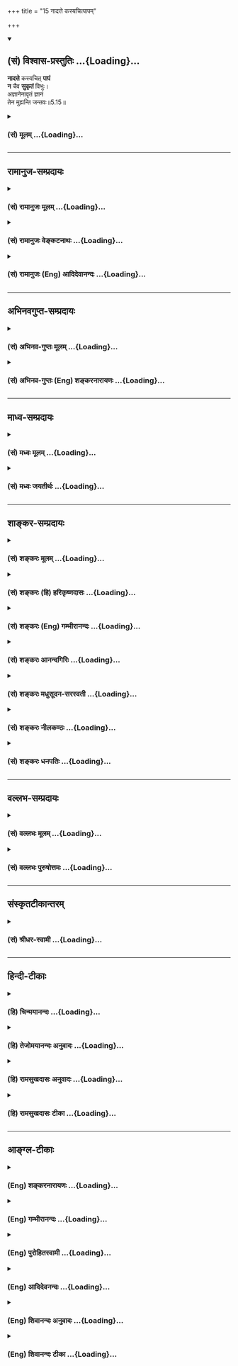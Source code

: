 +++
title = "15 नादत्ते कस्यचित्पापम्"

+++
<div class="js_include" newlevelforh1="2" title="(सं) विश्वास-प्रस्तुतिः" unfilled url="/mahAbhAratam/shlokashaH/06-bhIShma-parva/03-bhagavad-gItA-parva/saMskRtam/vishvAsa-prastutiH/05_karma-saMnyAsa-yogaH/15_nAdatte_kasyachit.md">
<details open><summary><h2>(सं) विश्वास-प्रस्तुतिः ...{Loading}...</h2></summary>

**नादत्ते** कस्यचित् **पापं**  
**न** चैव **सुकृतं** विभुः।  
अज्ञानेनावृतं ज्ञानं  
तेन मुह्यन्ति जन्तवः॥5.15॥
</details>
</div>
<div class="js_include collapsed" newlevelforh1="3" title="(सं) मूलम्" unfilled url="/mahAbhAratam/shlokashaH/06-bhIShma-parva/03-bhagavad-gItA-parva/saMskRtam/mUlam/05_karma-saMnyAsa-yogaH/15_nAdatte_kasyachit.md">
<details><summary><h3>(सं) मूलम् ...{Loading}...</h3></summary>

नादत्ते कस्यचित्पापं न चैव सुकृतं विभुः।  
अज्ञानेनावृतं ज्ञानं तेन मुह्यन्ति जन्तवः।।5.15।।
</details>
</div>


_________________
## रामानुज-सम्प्रदायः
<div class="js_include collapsed" newlevelforh1="3" title="(सं) रामानुजः मूलम्" unfilled url="/mahAbhAratam/shlokashaH/06-bhIShma-parva/03-bhagavad-gItA-parva/saMskRtam/rAmAnujaH/mUlam/05_karma-saMnyAsa-yogaH/15_nAdatte_kasyachit.md">
<details><summary><h3>(सं) रामानुजः मूलम् ...{Loading}...</h3></summary>

।।5.15।।**कस्यचित्** स्वसम्बन्धितया अभिमतस्य पुत्रादेः **पापं** दुःखं
**न आदत्ते** न अपनुदति कस्यचित् प्रतिकूलतया अभिमतस्य **सुकृतं** सुखं **च
न** आदत्ते न अपनुदति। यतः अयं **विभुः** न क्वाचित्कः न
देवादिदेहाद्यसाधारणदेशः अत एव न कस्यचित् सम्बन्धी न कस्यचित् प्रतिकूलः
च। सर्वम् इदं वासनाकृतम्। एवंस्वभावस्य कथम् इयं विपरीतवासना उत्पद्यते
**अज्ञानेन आवृतं ज्ञानम्** ज्ञानविरोधिना पूर्वपूर्वकर्मणा
स्वफलानुभवयोग्यत्वाय अस्य ज्ञानम् आवृतं संकुचितम् तेन ज्ञानावरणरूपेण
कर्मणा देवादिदेहसंयोगः तत्तदात्माभिमानरूपमोहः च जायते। ततः च
तथाविधात्माभिमानवासना तदुचितकर्मवासना च। वासनातो विपरीतात्माभिमानः
कर्मारम्भश्च उपपद्यते।  
  
सर्वं ज्ञानप्लवेनैव वृजिनं संतरिष्यसि (गीता 4।36)ज्ञानाग्निः सर्वकर्माणि
भस्मसात्कुरुते तथा (गीता 4।37)न हि ज्ञानेन सदृशं पवित्रम् (गीता 4।38)
इति पूर्वोक्तं स्वकाले संगमयति

</details>
</div>
<div class="js_include collapsed" newlevelforh1="3" title="(सं) रामानुजः वेङ्कटनाथः" unfilled url="/mahAbhAratam/shlokashaH/06-bhIShma-parva/03-bhagavad-gItA-parva/saMskRtam/rAmAnujaH/venkaTanAthaH/05_karma-saMnyAsa-yogaH/15_nAdatte_kasyachit.md">
<details><summary><h3>(सं) रामानुजः वेङ्कटनाथः ...{Loading}...</h3></summary>

  
  
।।5.15।। आत्मनोऽकर्तृत्वादिकस्य वासनायाः कर्तृत्वादिकस्य च विवरणंनादत्ते
इति श्लोकस्यार्धद्वयम्।
परगतपापसुकृतयोरादानप्रसङ्गाभावात्तत्प्रतिषेधोऽनुचितः अतस्तत्कार्यं दुःखं
सुखं च लक्ष्यते तत्रापि परगतसुखदुःखयोः स्वस्मिन्नाकर्षणं न शक्यम्
अतस्तदपनयनमात्रं विवक्षितमित्यभिप्रायेणाह कस्यचिदिति। कस्यचित् इत्यनेन
सूचितमपनोदनहेतुविशेषं
दर्शयितुंस्वसम्बन्धितयाऽभिमतस्येत्याद्युक्तम्। आदत्ते इत्यस्य
करोत्याद्यर्थत्वानौचित्यादपहरणार्थत्वे च प्रयोगादपहरणनिषेधेनैव तुल्यतया
करणनिषेधसिद्धेःनापनुदतीति व्याख्यातम्। विभुरिति न
परिमाणविशेषाद्यभिप्रायम् जीवस्याणुतया श्रुत्यादिसिद्धेः। नापि
प्रभुत्वपरम् अत्रानुपयुक्तत्वात्।
अतस्तत्तत्कर्मानुकूलसमस्तदेहानुप्रवेशयोग्यतामात्रं प्रतिनियतदेशराहित्यं
विवक्षितम्। अतएव आगन्तुकेषु मित्रामित्रादिषु सम्बन्धित्वं प्रतिकूलत्वं च
आगन्तुकानां तत्तद्देहानामेव न त्वात्मन इति सिध्यति। तत एव
चानुकूलप्रतिकूलपुरुषविषयदुःखाद्यपनयनमौपाधिकमित्यायातम्। तदेवं
कार्याभावौपयिकहेत्वभावप्रतिपादनपरो विभुशब्द इत्यभिप्रायेणाह यतोऽयमिति।
उत्तरार्धोत्थानाय शङ्कते एवंस्वभावस्येति। विपरीतवासना
स्वभावविरुद्धवासनेत्यर्थः। अत्रोत्तरम् अज्ञानेनावृतं ज्ञानम् इति। अविद्या
कर्मसंज्ञाऽन्या तृतीया शक्तिरिष्यते। यया क्षेत्रज्ञशक्तिः सा वेष्टिता
नृप सर्वगा।। संसारतापानखिलानवाप्नोत्यतिसन्ततान्। तया तिरोहितत्वाच्च
शक्तिः क्षेत्रज्ञसंज्ञिता।। सर्वभूतेषु भूपाल तारतम्येन वर्तते
वि.पु.6।8।6163 इति भगवत्पराशरवचनमनुस्मरन्नाहज्ञानविरोधिनेति। अत्र
नञस्तदन्यतदभावार्थत्वमावरणानुपयुक्तमिति भावः। स्वफलेत्यादि
नह्यसावसङ्कुचितज्ञानसंसारतापानुभवयोग्य इति भावः।
अत्यन्तविलोपपरिहारायावरणशब्दोपचरितमाह सङ्कुचितमिति। नहि
विज्ञातुर्विज्ञातेर्विपरिलोपो विद्यते बृ.उ.4।3।30 इत्यादिश्रुतिसिद्धमनेन
स्मारितम्। देवादिदेहसंयोग इति जन्तुशब्दाभिप्रेतोऽर्थः। स च मोहजनने कर्मणो
द्वारम्। शङ्कोत्तरत्वमाह ततश्चेति। आत्मनि
प्रतिषिद्धस्येष्टानिष्टाचरणस्यान्यहेतुतामाह वासनात इति।  
  

</details>
</div>
<div class="js_include collapsed" newlevelforh1="3" title="(सं) रामानुजः (Eng) आदिदेवानन्दः" unfilled url="/mahAbhAratam/shlokashaH/06-bhIShma-parva/03-bhagavad-gItA-parva/saMskRtam/rAmAnujaH/english/AdidevAnandaH/05_karma-saMnyAsa-yogaH/15_nAdatte_kasyachit.md">
<details><summary><h3>(सं) रामानुजः (Eng) आदिदेवानन्दः ...{Loading}...</h3></summary>

5.15 Because, It, the Atman is 'all-pervading', i.e., is not limited to particular area or space included in the bodies of gods, men etc.; It is not the relative or the enemy of any one. For this reason It does not take away or remove the evil or suffering of anyone such as a son who is related and therefore dear to one; nor does It take away, i.e., remove the happiness of anyone whom It deems with aversion. All this is the effect of Vasanas or subtle impressions of Prakrti. How does do these contrary Vasanas originte in the case of one whose intrinsic nature is a described above; In answer it is said that knowledge is enveloped by the darkness of ignorance. The Atman's knowledge is enveloped, i.e.,
contracted by preceding Karmas which are opposed to knowledge, so that a person may be alified to experience the fruits of his own Karma. It is by this Karma, which contracts knowledge, and can join the Jiva with the bodies of gods etc., that the misconception that the bodies are the selves is produced. Conseently there will originate the Vasanas or the unconscious subtle impressions born of such misapprehension of the self and the inclination to undertake actions corresponding to them. Sri Krsna now brings into proper seence what has been taught before in the following verses: 'You will completely cross over the sea of all your sins with the boat of knowledge' (4.36), and 'The fire of knowledge reduces all Karmas to ashes in the same way' (4.37), and 'For there is no purifier here eal to knowledge' (4.38).

</details>
</div>


_________________
## अभिनवगुप्त-सम्प्रदायः
<div class="js_include collapsed" newlevelforh1="3" title="(सं) अभिनव-गुप्तः मूलम्" unfilled url="/mahAbhAratam/shlokashaH/06-bhIShma-parva/03-bhagavad-gItA-parva/saMskRtam/abhinava-guptaH/mUlam/05_karma-saMnyAsa-yogaH/15_nAdatte_kasyachit.md">
<details><summary><h3>(सं) अभिनव-गुप्तः मूलम् ...{Loading}...</h3></summary>

।।5.15।। अत एव क्रियातत्फलयोरभावे विधिफलस्यापि नादृष्टकृतता काचित्
इत्यर्धेन अभिधाय अर्धान्तरेण संसारिणः प्रति तत्समर्थनं कर्तुमाह नादत्ते
इति। पापादीनि नैतत्कृतानि किं तु निजेन अज्ञानेन कृतानि शङ्कयेव अमृते
विषयम् +++(omits पापादीनि विषम्)+++।

</details>
</div>
<div class="js_include collapsed" newlevelforh1="3" title="(सं) अभिनव-गुप्तः (Eng) शङ्करनारायणः" unfilled url="/mahAbhAratam/shlokashaH/06-bhIShma-parva/03-bhagavad-gItA-parva/saMskRtam/abhinava-guptaH/english/shankaranArAyaNaH/05_karma-saMnyAsa-yogaH/15_nAdatte_kasyachit.md">
<details><summary><h3>(सं) अभिनव-गुप्तः (Eng) शङ्करनारायणः ...{Loading}...</h3></summary>

5.15 Nadatte etc. The sinful acts and the like have been effected not by
the Soul; but they have been effected by the Illusion belonging to It,
just as a poison is effected in the nectar by a doubt. Therefore-

</details>
</div>


_________________
## माध्व-सम्प्रदायः
<div class="js_include collapsed" newlevelforh1="3" title="(सं) मध्वः मूलम्" unfilled url="/mahAbhAratam/shlokashaH/06-bhIShma-parva/03-bhagavad-gItA-parva/saMskRtam/madhvaH/mUlam/05_karma-saMnyAsa-yogaH/15_nAdatte_kasyachit.md">
<details><summary><h3>(सं) मध्वः मूलम् ...{Loading}...</h3></summary>

।।5.15।। Sri Madhvacharya did not comment on this sloka.

</details>
</div>
<div class="js_include collapsed" newlevelforh1="3" title="(सं) मध्वः जयतीर्थः" unfilled url="/mahAbhAratam/shlokashaH/06-bhIShma-parva/03-bhagavad-gItA-parva/saMskRtam/madhvaH/jayatIrthaH/05_karma-saMnyAsa-yogaH/15_nAdatte_kasyachit.md">
<details><summary><h3>(सं) मध्वः जयतीर्थः ...{Loading}...</h3></summary>

।।5.15।। Sri Jayatirtha did not comment on this sloka.

</details>
</div>


_________________
## शाङ्कर-सम्प्रदायः
<div class="js_include collapsed" newlevelforh1="3" title="(सं) शङ्करः मूलम्" unfilled url="/mahAbhAratam/shlokashaH/06-bhIShma-parva/03-bhagavad-gItA-parva/saMskRtam/shankaraH/mUlam/05_karma-saMnyAsa-yogaH/15_nAdatte_kasyachit.md">
<details><summary><h3>(सं) शङ्करः मूलम् ...{Loading}...</h3></summary>

।।5.15।। **न आदत्ते** न च गृह्णाति भक्तस्यापि **कस्यचित् पापम्।** न
**चैव** आदत्ते **सुकृतं** भक्तैः प्रयुक्तं **विभुः।** किमर्थं तर्हि
भक्तैः पूजादिलक्षणं यागदानहोमादिकं च सुकृतं प्रयुज्यते इत्याह **अज्ञानेन
आवृतं ज्ञानं** विवेकविज्ञानम् **तेन मुह्यन्ति** करोमि कारयामि भोक्ष्ये
भोजयामि इत्येवं मोहं गच्छन्ति अविवेकिनः संसारिणो **जन्तवः**।।

</details>
</div>
<div class="js_include collapsed" newlevelforh1="3" title="(सं) शङ्करः (हि) हरिकृष्णदासः" unfilled url="/mahAbhAratam/shlokashaH/06-bhIShma-parva/03-bhagavad-gItA-parva/saMskRtam/shankaraH/hindI/harikRShNadAsaH/05_karma-saMnyAsa-yogaH/15_nAdatte_kasyachit.md">
<details><summary><h3>(सं) शङ्करः (हि) हरिकृष्णदासः ...{Loading}...</h3></summary>

।।5.15।। वास्तवमें तो विभु ( सर्वव्यापी परमात्मा ) किसी भक्तके पापको भी
ग्रहण नहीं करता और भक्तोंद्वारा अर्पण किये हुए सुकृतको भी वह नहीं लेता।
तो फिर भक्तोंद्वारा पूजा आदि अच्छे कर्म एवं यज्ञ दान होम आदि सुकृत कर्म
किस लिये अर्पण किये जाते हैं इसपर कहते हैं जीवोंका विवेकविज्ञान अज्ञानसे
ढका हुआ है। इस कारण अविवेकी संसारी जीव ही करता हूँ कराता हूँ खाता हूँ
खिलाता हूँ इस प्रकार मोहको प्राप्त हो रहे हैं।

</details>
</div>
<div class="js_include collapsed" newlevelforh1="3" title="(सं) शङ्करः (Eng) गम्भीरानन्दः" unfilled url="/mahAbhAratam/shlokashaH/06-bhIShma-parva/03-bhagavad-gItA-parva/saMskRtam/shankaraH/english/gambhIrAnandaH/05_karma-saMnyAsa-yogaH/15_nAdatte_kasyachit.md">
<details><summary><h3>(सं) शङ्करः (Eng) गम्भीरानन्दः ...{Loading}...</h3></summary>

5.15 Vibhuh, the Omnipresent; na adatte, neither accetps; kasyacit,
anybody's-even a adevotee's; papam, sin; na ca eva, nor even; does He
accept sukrtam, virtue offered by devotees. Why then are such virtuous
acts as worship etc. as also sacrifices, charity, oblation, etc. worship
etc. as also sacrifices, charity, oblation, etc. offered by devotees; To
this the Lord says: Jnanam, knowledge, discriminating wisdom; remains
avrtam, covered; ajnanena, by ignorance. Tena, thery; jantavah, the
creatures, the non-discriminating people in the world; muhyanti, become
deluded thus-'I do; I make others do; I eat; I make others eat.'

</details>
</div>
<div class="js_include collapsed" newlevelforh1="3" title="(सं) शङ्करः आनन्दगिरिः" unfilled url="/mahAbhAratam/shlokashaH/06-bhIShma-parva/03-bhagavad-gItA-parva/saMskRtam/shankaraH/AnandagiriH/05_karma-saMnyAsa-yogaH/15_nAdatte_kasyachit.md">
<details><summary><h3>(सं) शङ्करः आनन्दगिरिः ...{Loading}...</h3></summary>

।।5.15।। कर्तृत्वभोक्तृत्वैश्वर्याण्यात्मनोऽविद्याकृतानीत्युक्तमिदानीमीश्वरे
संन्यस्तसमस्तव्यापारस्य तदेकशरणस्य दुरितं सुकृतं वा तदनुग्रहार्थं
भगवानादत्ते मदेकशरणो मत्प्रीत्यर्थं कर्म कुर्वाणो
दुष्कृताद्यनुमोदनेनानुग्राह्यो मयेति प्रत्ययभाक्त्वादित्याशङ्क्य सोऽपि
परमार्थतो नास्यास्त्यविक्रियत्वादित्याह **परमार्थतस्त्विति।**
पूर्वार्धगतान्यक्षराणि व्याख्यायाकाङ्क्षापूर्वकमुत्तरार्धमवतार्य
व्याचष्टे **किमर्थमित्यादिना।**

</details>
</div>
<div class="js_include collapsed" newlevelforh1="3" title="(सं) शङ्करः मधुसूदन-सरस्वती" unfilled url="/mahAbhAratam/shlokashaH/06-bhIShma-parva/03-bhagavad-gItA-parva/saMskRtam/shankaraH/madhusUdana-sarasvatI/05_karma-saMnyAsa-yogaH/15_nAdatte_kasyachit.md">
<details><summary><h3>(सं) शङ्करः मधुसूदन-सरस्वती ...{Loading}...</h3></summary>

।।5.15।। नन्वीश्वरः कारयिता जीवः कर्ता। तथाच श्रुतिःएष उ ह्येव साधु कर्म
कारयति तं यमेभ्यो लोकेभ्य उन्निनीषते एष उ एवासाधु कर्म कारयति तं यमधो
निनीषते इत्यादिः। स्मृतिश्चअज्ञो जन्तुरनीशोऽयमात्मनः सुखदुःखयोः।
ईश्वरप्रेरितो गच्छेत्स्वर्गं वा श्वभ्रमेव वा।। इति। तथाच जीवेश्वरयोः
कर्तृत्वकारयितृत्वाभ्यां भोक्तृत्वभोजयितृत्वाभ्यां
चपापपुण्यलेपसंभवात्कथमुक्तं स्वभावस्तु प्रवर्तत इति तत्राह परमार्थतः
विभुः परमेश्वरः कस्यचिज्जीवस्य पापं सुकृतं च नैवादत्ते परमार्थतो जीवस्य
कर्तृत्वाभावात् परमेश्वरस्य च कारयितृत्वाभावात्। कथं तर्हि श्रुतिः
स्मृतिर्लोकव्यवहारश्च तत्राह अज्ञानेनावरणविक्षेपशक्तिमता मायाख्येनानृतेन
तमसा आवृतमाच्छादितं ज्ञानं जीवेश्वरजगद्भेदभ्रमाधिष्ठानभूतं नित्यं
स्वप्रकाशं सच्चिदानन्दरूपमद्वितीयं परमार्थसत्यं तेन स्वरूपावरणेन
मुह्यन्ति
प्रमातृप्रमेयप्रमाणकर्तृकर्मकरणभोक्तृभोग्यभोगाख्यनवविधसंसाररूपं
मोहमतस्मिंस्तदवभासरूपं विक्षेपं गच्छन्ति जन्तवो जननशीलाः संसारिणो
वस्तुस्वरूपादर्शिनः।
अकर्त्रभोक्तृपरमानन्दाद्वितीयात्मस्वरूपादर्शननिबन्धनो
जीवेश्वरजगद्भेदभ्रमःप्रतीयमानो वर्तते मूढानाम्। तस्यां चावस्थायां
मूढप्रत्ययानुवादिन्यावेते श्रुतिस्मृती वास्तवाद्वैतबोधिवाक्यशेषभूते इति
न दोषः।

</details>
</div>
<div class="js_include collapsed" newlevelforh1="3" title="(सं) शङ्करः नीलकण्ठः" unfilled url="/mahAbhAratam/shlokashaH/06-bhIShma-parva/03-bhagavad-gItA-parva/saMskRtam/shankaraH/nIlakaNThaH/05_karma-saMnyAsa-yogaH/15_nAdatte_kasyachit.md">
<details><summary><h3>(सं) शङ्करः नीलकण्ठः ...{Loading}...</h3></summary>

।।5.15।। ननुएष ह्येव साधु कर्म कारयति तं यमेभ्यो लोकेभ्य उन्निनीषते एष
ह्येवासाधु कर्म कारयति तं यमधो निनीषते इति श्रुत्या परमेश्वरे
कारयितृत्वं बोध्यते। तत्कथमुच्यतेस्वभावस्तु प्रवर्तते इति तत्राह
**नादत्त इति।** कस्यचित्कर्तुः पापमयं नादत्ते नापि सुकृतम्।
कारयितृत्वाभावात्। यतो विभुर्व्यापकः। निष्क्रिय इति यावत्। सक्रियो
ह्यन्यं प्रवर्तयति तदीयं पापं पुण्यं वा लभते। अयं तु न तथा किंतु
सूर्यवत् प्रकाशत एव नतु स्वप्रकाश्यानां कर्त्रादीनां कर्मणा संबध्यते इति
भावः। कारयितृत्वमप्यस्य सत्तामात्रेण सूर्यवत्। यथा घटः प्रकाशते सविता
प्रकाशयतीति नोदाहृतश्रुतिविरोधः। कथं तर्हि ईश्वराराधनार्थं कर्माणि
कुर्वन्ति तदकरणाच्च बिभ्यतीत्याशङ्क्याह **अज्ञानेनेति।** यथा हि
महाराजस्य सार्वभौमस्याहं सर्वेश्वरो निर्वृतोऽस्मीति ज्ञानं अज्ञानेन
सौषुप्तेनावृतं चेत्स तत्र विविधानि परचक्रादीनि महान्ति संकटशतानि पश्यति
अहो अहं दीनोऽस्मिदुःख्यस्मीति च मुह्यति तद्वदेते जन्तवः स्वस्याहं
ब्रह्मास्मीति प्रमाणेन ब्रह्मभावमजानन्त ईश्वरादात्मानं पृथङ्मन्यमाना
ईशात्मनोः सेव्यसेवकभावं च पश्यन्तो मुह्यन्ति। तथाच श्रुतिःअथ योऽन्यां
देवतामुपास्तेऽन्योऽसावन्योऽहमिति न स वेद यथा पशुरेव स देवानाम् इति। एष
ह्येवेति श्रुतिरपि भ्रान्तजनव्यवहारविषयैवेति भावः।

</details>
</div>
<div class="js_include collapsed" newlevelforh1="3" title="(सं) शङ्करः धनपतिः" unfilled url="/mahAbhAratam/shlokashaH/06-bhIShma-parva/03-bhagavad-gItA-parva/saMskRtam/shankaraH/dhanapatiH/05_karma-saMnyAsa-yogaH/15_nAdatte_kasyachit.md">
<details><summary><h3>(सं) शङ्करः धनपतिः ...{Loading}...</h3></summary>

।।5.15।। ननु यः परमेश्वरैकशरणो ब्रह्मणि संन्यस्तसमस्तकर्मा यानि
पुण्यपापानि करोति तानि क्व गच्छन्ति। लिप्यते न स पापेन पद्मपत्रमिवाम्भसा
इत्यनेन तस्य लेपाभावोक्तेः। तथाच स्वस्य भक्तस्य पुण्यं च पापं च
तदसुग्रहार्थ भगवानादत्ते इति चेत्तत्राह **नेति।** विभुः परमेश्वरः
कस्यचित्स्वभक्तस्यापि पापं नादत्ते न गृह्णाति। तथा भक्तैः समर्पितं
सुकृतं पूर्णकामत्वान्न चैवादत्ते। ननु परमार्थतो
जीवस्यापीश्वराव्यतिरेकात्कर्तृत्वाद्यभावः ईश्वरस्य सुतरां अतः
किमर्थमीश्वरात्स्वस्य भेदं प्रकल्प्य परमेश्वरो भजनीयोऽहं तस्य
भक्तस्तदर्थं मया पूजायागदानहोमादिलक्षणं कर्मानुष्ठेयमिति बुद्य्धा
परमेश्वरैकशरणैरन्यैश्चाहं कर्म करोमि कारयामि तस्य फलं भोक्ष्ये भोजयामीति
बुद्य्धा कर्माण्यनुष्ठीयन्त इति चेत्तत्राह। अज्ञानेनावृतं
कर्तृत्वादिविनिर्मुक्तोऽहमस्मीति विवेकज्ञानम्।
वसिष्ठोऽप्याहविवेकमाच्छादयति जगन्ति जनयत्यलम् इति। पूर्वप्रस्तुताऽविद्या
तेन जन्तवो मुह्यन्ति मोहं गच्छन्ति। यथा शुक्तिज्ञानं शुक्त्यज्ञानेनावृतं
तेन रजतमिदमिति पुरुषाणां मोहस्तथाहमुपासक ईश्वरार्थं कर्म करोभ्यहं कर्ता
कारयिता भोक्ता भोजयितेत्येवं मुह्यन्तीत्यर्थः। ज्ञानं
जीवेश्वरजगद्भेदभ्रमाधिष्ठानभूतं स्वप्रकाशं सच्चिदानन्दरुपं परमार्थमिति
तु लोकप्रसिद्धज्ञानपदार्थत्यागे बीजाभावमभिप्रेत्याचार्यैर्न
व्याख्यातमिति बोध्यम्। एतेन ननु भक्ताननुगृह्णतोऽभक्तान्निगृह्णतश्च
वैषम्योपलम्भात्कथमाप्तकामत्वमत आह **अज्ञानेनेति।** निग्रहोऽपि
दण्डरुपोऽनुग्रह एवेत्येवमज्ञानेन सर्वत्र समः परमेश्वर इत्येवंभूतं
ज्ञानमावृतं तेन हेतुना जन्तवो जीवा मुह्यन्ति। भगवति वैषम्यं मन्यन्त
इत्यर्थ इति प्रत्युक्तम्। ज्ञानं प्रकाशयति। ज्ञाननिर्धूतकल्मषा
इत्यत्राभिमततद्य्वतिरिक्तज्ञानपदार्थकल्पनानुपपतेश्च। यत्त्वितरैः
स्वभावस्तु प्रवर्तत इत्यत्रान्तःकरणं प्रवर्तत इति
व्याख्याय৷৷৷৷नन्वेवंसति देवदत्तः पापी यज्ञदत्तः सुकृतीत्यादिव्यवहाराणां
का गतिरित्यत आह **नादत्ते इति।** चिच्चिदात्मा कस्य
ज्ञानशक्तिक्रियाशक्त्याधारत्वगुणयोगात्कशब्दस्यान्तःकरणस्य पापं सुकृतं च
नादत्ते नात्मसंबन्धि करोति। तत्र हेतुमाह **विभुरिति।** अपरिणामीत्यर्थः।
कथंतर्ह्ययं लोकव्यवहारस्तत्राह **अज्ञानेनेति।**
अज्ञानेनाज्ञानपरिणामरुपेणान्तःकरणेन ज्ञानं स्वरुपमावृतम्।
अन्योन्यतादात्म्याध्यासविषयभावं गमितमित्यर्थः। तेन कारणेन
जन्तवोऽज्ञामनुष्या मुह्यन्ति। आत्मगतत्वेन
सुकृतदुष्कृतादिव्यवहरन्तीत्यर्थ इति व्याख्यातं तदुपेक्ष्यम्।
मुख्यवृत्त्या सभ्यक् वाक्यार्थसंभवे गौण्यादिवृत्त्याश्रयणस्य
क्लिष्टकल्पनायाश्चान्याय्यत्वात्।

</details>
</div>


_________________
## वल्लभ-सम्प्रदायः
<div class="js_include collapsed" newlevelforh1="3" title="(सं) वल्लभः मूलम्" unfilled url="/mahAbhAratam/shlokashaH/06-bhIShma-parva/03-bhagavad-gItA-parva/saMskRtam/vallabhaH/mUlam/05_karma-saMnyAsa-yogaH/15_nAdatte_kasyachit.md">
<details><summary><h3>(सं) वल्लभः मूलम् ...{Loading}...</h3></summary>

।।5.15।। यस्मादेवं तस्मान्नादत्ते न भजते पापं पुण्यं च कारयितृत्वं च
तत्साधकतमविसर्जनादेवोपयुज्यते। बुद्धीन्द्रियमनःप्राणान् भाग.10।87।2
इत्यादिवाक्यात्तैर्भोगमोक्षोपायप्रवृत्तौ तदात्मैवेह हेतुरिति तत्त्वम्।
अतः स्वभावकृतं सर्वम्। ननु तदेशभूता अपि एते आत्मनः कथं प्राकृतत्वभावेन
सम्मुह्यन्ति स्वरूपाज्ञानादित्याह अज्ञानेनेति। तत्र ज्ञानं स्वरूपविषयकं
अज्ञानेनाविद्यायाः प्रथमपर्वस्वरूपाज्ञानेनावृतं ततोऽन्यपर्वभिः
प्राणान्तःकरणेन्द्रियदेहाध्यासैः वस्तुतस्तु विचित्ररिरंसावतो भगवतो
नित्या आज्ञाकारिण्यो द्वादशशक्तयो मुख्याःगिरा पृष्ट्या इत्यादिना
निरूपिता भागवते। तत्र मायाख्याया अशंद्वयं विद्याविद्येति। भगवदाज्ञयैव
विद्यया आत्मनां स्वरूपगमकात्सत्त्वानुगुण्यात् अविद्यया च विपरीतस्वभावया
कर्मजन्ममरणादिपर्यावर्तगम इतरानुगुण्यात् अन्यथा स्वरूपवैचित्र्यं न
स्यादित्यज्ञानेनावृतमात्मनां स्वरूपज्ञानम्। उक्तं चविद्याविद्ये मम तनू
विद्ध्युद्धव शरीरिणाम्। मोक्षबन्धकरी आद्ये मायया मे विनिर्मिते
भाग.11।11।3 इति। पञ्चपर्वा त्वविद्येयं जीवगा मायया कृता इति। अतस्तेन
जन्तवो भवन्तो मुह्यन्ति। स्वयमेवात्मनि कर्तृत्वादिस्वभावं सृजन्ति न
परमात्मेति सिद्धान्तः।

</details>
</div>
<div class="js_include collapsed" newlevelforh1="3" title="(सं) वल्लभः पुरुषोत्तमः" unfilled url="/mahAbhAratam/shlokashaH/06-bhIShma-parva/03-bhagavad-gItA-parva/saMskRtam/vallabhaH/puruShottamaH/05_karma-saMnyAsa-yogaH/15_nAdatte_kasyachit.md">
<details><summary><h3>(सं) वल्लभः पुरुषोत्तमः ...{Loading}...</h3></summary>

  
  
।।5.15।। यतः प्रभुर्न सृजत्यतः कस्यचित् पापपुण्यादिकमङ्गीकृत्य फलं न
ददातीत्याह नादत्त इति। विभुः अनियम्यः स्वेच्छयैव सर्वफलदानसमर्थः
कस्यचित् जीवस्य पापं पापरूपं कर्म न आदत्ते नाङ्गीकरोति तदङ्गीकृत्य
नरकादिफलं न ददातीत्यर्थः। सुकृतं च नैवाङ्गीकरोति तदङ्गीकारेण
स्वर्गादिसुखं न ददातीत्यर्थः। विभुत्वात् स्वक्रीडेच्छयैव यथासुखं करोतीति
भावः। तर्हि एष एव तं ह्येवैनं साधु कर्म कारयति कौ.उ.3।9 इत्यादिश्रुतिभ्य
ईश्वर एव तत्तत्कर्म कारयित्वा सर्वेभ्यः फलं ददातीति कथमुच्यते तत्राह
अज्ञानेनेति। अज्ञानेन प्रकृत्युत्पन्नेन ज्ञानं भगवत्स्वरूपात्मकं
श्रुत्यर्थरूपं वा तेन जन्तवः जीवा मुह्यन्ति मोहं प्राप्नुवन्ति अन्यथा
वदन्तीत्यर्थः। श्रुतौ तु पूर्वं तादृक्फलदानेच्छां निरूप्य पश्चात्
कर्मकारणत्वमुच्यते न तु कर्मफलत्वमागच्छति किन्तु
विचित्रेच्छात्वमेवायातीति।  
  

</details>
</div>


_________________
## संस्कृतटीकान्तरम्
<div class="js_include collapsed" newlevelforh1="3" title="(सं) श्रीधर-स्वामी" unfilled url="/mahAbhAratam/shlokashaH/06-bhIShma-parva/03-bhagavad-gItA-parva/saMskRtam/shrIdhara-svAmI/05_karma-saMnyAsa-yogaH/15_nAdatte_kasyachit.md">
<details><summary><h3>(सं) श्रीधर-स्वामी ...{Loading}...</h3></summary>

।।5.15।। यस्मादेवं तस्मात् **नादत्त इति।** प्रयोजकोऽपि सन्प्रभुः
कस्यचित्पापं सुकृतं च नैवादत्ते न भजते। तत्र हेतुःविभुः परिपूर्णः।
आप्तकाम इत्यर्थः। यदि हि स्वार्थकामनया कारयेत्तर्हि तथा स्यात्
नत्वेतदस्ति। आप्तकामस्यैवाचिन्त्यनिजमायया तत्तत्पूर्वकर्मानुसारेण
प्रवर्तकत्वात्। ननु भक्ताननुगृह्णतोऽभक्तान्निगृह्णतश्च
वैषम्योपलम्भात्कथमाप्तकामत्वमित्यत आह **अज्ञानेनेति।** निग्रहोऽपि
दण्डरूपोऽनुग्रह एवेत्येवमज्ञानेन सर्वत्र समः परमेश्वर इत्येवंभूतं
ज्ञानमावृतम्। तेन हेतुना जन्तवो जीवा मुह्यन्ति। भगवति वैषम्यं मन्यन्त
इत्यर्थः।

</details>
</div>


_________________
## हिन्दी-टीकाः
<div class="js_include collapsed" newlevelforh1="3" title="(हि) चिन्मयानन्दः" unfilled url="/mahAbhAratam/shlokashaH/06-bhIShma-parva/03-bhagavad-gItA-parva/hindI/chinmayAnandaH/05_karma-saMnyAsa-yogaH/15_nAdatte_kasyachit.md">
<details><summary><h3>(हि) चिन्मयानन्दः ...{Loading}...</h3></summary>

।।5.15।। विभु अर्थात् सर्वव्यापी परमात्मा न किसी के पापकर्म को ग्रहण
करता है और न पुण्य कर्म को। यह कथन पुराणों में वर्णित देवताओं की कल्पना
से भिन्न है क्योंकि वहाँ देवताओं को जीवों के पाप और पुण्य कर्मों का
लेखाजोखा रखने वालों के रूप में वर्णन किया गया है। कथा प्रेमी भक्त लोगों
को वेदान्त सिद्धांत उनके प्रेम को आघात पहुँचाने वाला प्रतीत होता है और
इसलिये वे गीता के स्थान पर श्रीकृष्ण की लीलाओं का अध्ययन कर भाव विभोर
होना अधिक पसन्द करते हैं। ईश्वर के विषय में यह धारणा है कि मेघों के ऊपर
कहीं आकाश में बैठा विश्व भर के प्राणियों के शुभअशुभ कर्मों का निरीक्षण
करते हुए उनका ख्याल रखता है जिससे प्र्ालय के पश्चात् न्याय के दिन जब
समस्त जीव उसके पास पहुँचें तो वह उनका कर्मानुसार न्याय कर सके। यह रोचक
धारणा केवल सामान्य जनों की ही हो सकती है जिनकी बुद्धि अधिक विकसित नहीं
है। समस्त विश्व के अधिष्ठानस्वरूप परमात्मा को जीवन के कर्मों से कोई
प्रयोजन हो या परिच्छिन्न वस्तुओं में उसकी कोई विशेष रुचि हो ऐसा हम नहीं
मान सकते। परमार्थ की दृष्टि से तो परिच्छिन्न जगत् का आत्यन्तिक अभाव है।
केवल आत्म विस्मृति के कारण ही उपाधियों में व्यक्त हुआ वह आत्मा कर्तृत्व
कर्म फलभोग आदि से जुड़ा हुआ प्रतीत होता है। समतल काँच के माध्यम से
निर्गत सूर्यप्रकाश में कोई विकार नहीं होता परन्तु यदि वही प्रकाश एक
प्रिज्म (आयत) में से निकले तो सात रंगों में विभाजित हो जाता है। इसी
प्रकार एकमेव अद्वितीय सर्वव्यापी परिपूर्ण परमात्मा शरीर मन और बुद्धि इन
आविद्यक उपाधियों में व्यक्त होकर नानारूप जगदाभास के रूप में प्रतीत होता
है। यहाँ ज्ञान और अज्ञान के सम्बन्ध का सुन्दर वर्णन किया गया है। अज्ञान
ज्ञान नहीं हो सकता और न ज्ञान अज्ञान का एक अंश। परस्पर विरोधी स्वभाव के
कारण इन दोनों का सह अस्तित्व सम्भव नहीं हो सकता हैं। परन्तु यहाँ कहा गया
है कि अज्ञान के द्वारा ज्ञान आवृत हुआ है यह ऐसे ही है जैसे किसी जंगल में
सर्वत्र व्याप्त अंधकार में दूर कहीं प्रकाश की किरण को देखकर कहा जा सकता
है कि वह प्रकाश अंधकार से आवृत है। अगले श्लोक में अज्ञान आवरण को दूर
करने के उपाय तथा उसकी निवृत्ति के फल को विस्तार से बताया गया है। सत्य के
अनावरण की प्रक्रिया में अज्ञान की निवृत्ति मात्र अपेक्षित है न कि ज्ञान
की उत्पत्ति। इसलिए सत्य की प्राप्ति वास्तव में सिद्ध वस्तु की ही
प्राप्ति है और कोई नवीन उपलब्धि नहीं। इसी बात को स्पष्ट करते हुए कहते
हैं

</details>
</div>
<div class="js_include collapsed" newlevelforh1="3" title="(हि) तेजोमयानन्दः अनुवादः" unfilled url="/mahAbhAratam/shlokashaH/06-bhIShma-parva/03-bhagavad-gItA-parva/hindI/tejomayAnandaH/anuvAdaH/05_karma-saMnyAsa-yogaH/15_nAdatte_kasyachit.md">
<details><summary><h3>(हि) तेजोमयानन्दः अनुवादः ...{Loading}...</h3></summary>

।।5.15।। विभु परमात्मा न किसी के पापकर्म को और न पुण्यकर्म को ही ग्रहण
करता है; (किन्तु) अज्ञान से ज्ञान ढका हुआ है, इससे सब जीव मोहित होते
हैं।।

</details>
</div>
<div class="js_include collapsed" newlevelforh1="3" title="(हि) रामसुखदासः अनुवादः" unfilled url="/mahAbhAratam/shlokashaH/06-bhIShma-parva/03-bhagavad-gItA-parva/hindI/rAmasukhadAsaH/anuvAdaH/05_karma-saMnyAsa-yogaH/15_nAdatte_kasyachit.md">
<details><summary><h3>(हि) रामसुखदासः अनुवादः ...{Loading}...</h3></summary>

।।5.15।। सर्वव्यापी परमात्मा न किसीके पापकर्मको और न शुभकर्मको ही ग्रहण
करता है; किन्तु अज्ञानसे ज्ञान ढका हुआ है, उसीसे सब जीव मोहित हो रहे
हैं।

</details>
</div>
<div class="js_include collapsed" newlevelforh1="3" title="(हि) रामसुखदासः टीका" unfilled url="/mahAbhAratam/shlokashaH/06-bhIShma-parva/03-bhagavad-gItA-parva/hindI/rAmasukhadAsaH/TIkA/05_karma-saMnyAsa-yogaH/15_nAdatte_kasyachit.md">
<details><summary><h3>(हि) रामसुखदासः टीका ...{Loading}...</h3></summary>

5.15।।***व्याख्या--*'नादत्ते कस्यचित्पापं न चैव सुकृतं
विभुः'--**पूर्वश्लोकमें जिसको **'प्रभुः'** पदसे कहा गया है, उसी
परमात्माको यहाँ **'विभुः'** पदसे कहा गया है। कर्मफलका भागी होना दो
प्रकारसे होता है--जो कर्म करता है, वह भी कर्मफलका भागी होता है और जो
दूसरेसे कर्म करवाता है, वह भी कर्मफलका भागी होता है। परन्तु परमात्मा न
तो किसीके कर्मको करनेवाला है और न कर्म करवानेवाला ही है; अतः वह किसीके
भी कर्मका फलभागी नहीं हो सकता। सूर्य सम्पूर्ण जगत्को प्रकाश देता है और उस
प्रकाशके अन्तर्गत मनुष्य पाप और पुण्य-कर्म करते हैं; परन्तु उन कर्मोंसे
सूर्यका किञ्चिन्मात्र भी सम्बन्ध नहीं है। इसी प्रकार परमात्मतत्त्वसे
प्रकृति सत्ता पाती है अर्थात् सम्पूर्ण संसार सत्ता पाता है। उसीकी सत्ता
पाकर प्रकृति और उसका कार्य संसार-शरीरादि क्रियाएँ करते हैं। उन शरीरादिसे
होनेवाले पाप-पुण्योंका परमात्मतत्त्वसे किञ्चिन्मात्र भी सम्बन्ध नहीं है।
कारण कि भगवान्ने मनुष्यमात्रको स्वतन्त्रता दे रखी है; अतः मनुष्य उन
कर्मोंका फलभागी अपनेको भी मान सकता है और भगवान्को भी मान सकता है अर्थात्
सम्पूर्ण कर्मों और कर्मफलोंको भगवान्के अर्पण भी कर सकता है। जो भगवान्की
दी हुई स्वतन्त्रताका दुरुपयोग करके कर्मोंका कर्ता और भोक्ता अपनेको मान
लेता है, वह बन्धनमें प़ड़ जाता है। उसके कर्म और कर्मफलको भगवान् ग्रहण
नहीं करते। परन्तु जो मनुष्य उस स्वतन्त्रताका सदुपयोग करके कर्म और कर्मफल
भगवान्के अर्पण करता है, वह मुक्त हो जाता है। उसके कर्म और कर्मफलको
भगवान् ग्रहण करते हैं।  
  
जैसे सातवें अध्यायके पचीसवें श्लोकमें **'सर्वस्य'** पदसे और छब्बीसवें
श्लोकमें **'कश्चन'** पदसे सामान्य मनुष्योंकी बात कही गयी है, ऐसे ही यहाँ
**'कस्यचित्'** पदसे अपनेको कर्ता और भोक्ता मानकर कर्म करनेवाले सामान्य
मनुष्योंकी बात कही गयी है, न कि भक्तोंकी। कारण कि भावग्राही होनेसे
भगवान् भक्तोंके द्वारा अर्पण किये हुए पत्र, पुष्प आदि पदार्थोंको और
सम्पूर्ण कर्मोंको ग्रहण करते हैं (गीता 9। 26 27)।  
  
**'अज्ञानेनावृतं ज्ञानम्'--**स्वरूपका ज्ञान सभी मनुष्योंमें स्वतः सिद्ध
है; किन्तु अज्ञानके द्वारा यह ज्ञान ढका हुआ है। उस अज्ञानके कारण जीव
मूढ़ताको प्राप्त हो रहे हैं। अपनेको कर्मोंका कर्ता मानना मूढ़ता है (गीता
3। 27)। भगवान्के द्वारा मनुष्यमात्रको विवेक दिया हुआ है, जिसके द्वारा इस
मूढ़ताका नाश किया जासकता है। इसलिये इस अध्यायके आठवें श्लोकमें कहा गया
है कि साङ्ख्ययोगी कभी भी अपनेको किसी कर्मका कर्ता न माने और तेरहवें
श्लोकमें कहा गया है कि सम्पूर्ण कर्मोंके कर्तापनको विवेकपूर्वक मनसे छोड़
दे। शरीरादि सम्पूर्ण पदार्थोंमें निरन्तर परिवर्तन हो रहा है। स्वरूपमें
कभी कोई परिवर्तन नहीं होता। स्वरूपसे अपरिवर्तनशील होनेपर भी अपनेको
परिवर्तनशील पदार्थोंसे एक मान लेना अज्ञान है। शरीरादि सब पदार्थ बदल रहे
हैं--ऐसा जिसे अनुभव है वह स्वयं कभी नहीं बदलता। इसलिये स्वयंके बदलनेका
अनुभव किसीको नहीं होता। अतः मैं बदलनेवाला नहीं हूँ--इस प्रकार
परिवर्तनशील पदार्थोंसे अपनी असङ्गताका अनुभव कर लेनेसे अज्ञान मिट जाता है
और तत्त्वज्ञान स्वतः प्रकाशित हो जाता है। कारण कि प्रकृतिके कार्यसे अपना
सम्बन्ध मानते रहनेसे ही तत्त्वज्ञान ढका रहता है।**'अज्ञान'** शब्दमें जो
**'नञ्'**समास है, वह ज्ञानके अभावका वाचक नहीं है, प्रत्युत अल्पज्ञान
अर्थात् अधूरे ज्ञानका वाचक है। कारण कि ज्ञानका अभाव कभी होता ही नहीं,
चाहे उसका अनुभव हो या न हो। इसलिये अधूरे ज्ञानको ही अज्ञान कहा जाता है।
इन्द्रियोंका और बुद्धिका ज्ञान ही अधूरा ज्ञान है। इस अधूरे ज्ञानको
महत्त्व देनेसे, इसके प्रभावसे प्रभावित होनेसे वास्तविक ज्ञानकी ओर दृष्टि
जाती ही नहीं--यही अज्ञानके द्वारा ज्ञानका आवृत होना है। इन्द्रियोंका
ज्ञान सीमित है। इन्द्रियोंके ज्ञानकी अपेक्षा बुद्धिका ज्ञान असीम है।
परन्तु बुद्धिका ज्ञान मन और इन्द्रियोंके ज्ञान-(जानने और न जानने-) को ही
प्रकाशित करता है अर्थात् बुद्धि अपने विषय-पदार्थोंको ही प्रकाशित करती
है। बुद्धि जिस प्रकृतिका कार्य है और जिस बुद्धिका कारण प्रकृति है, उस
प्रकृतिको बुद्धि प्रकाशित नहीं करती। बुद्धि जब प्रकृतिको भी प्रकाशित नही
कर सकती, तब प्रकृतिसे अतीत जो चेतन-तत्त्व है, उसे कैसे प्रकाशित कर सकती
है! इसलिये बुद्धिका ज्ञान अधूरा ज्ञान है।  
  
**'तेन मुह्यन्ति जन्तवः'--**भगवान्ने **'जन्तवः'** पद देकर मानो
मनुष्योंकी ताड़ना की है कि जो मनुष्य अपने विवेकको महत्त्व नहीं देते, वे
वास्तवमें जन्तु अर्थात् पशु ही हैं,**(टिप्पणी प₀ 303)** क्योंकि उनके और
पशुओंके ज्ञानमें कोई अन्तर नहीं है। आकृतिमात्रसे कोई मनुष्य नहीं होता।
मनुष्य वही है, जो अपने विवेकको महत्त्व देता है। इन्द्रियोंके द्वारा भोग
तो पशु भी भोगते हैं; पर उन भोगोंको भोगना मनुष्य-जीवनका लक्ष्य नहीं है।
मनुष्य-जीवनका लक्ष्य सुख-दुःखसे रहित तत्त्वको प्राप्त करना है। जिनको
अपने कर्तव्य और अकर्तव्यका ठीक-ठीक ज्ञान है, वे मनुष्य साधक कहलानेयोग्य
हैं। अपनेको कर्मोंका कर्ता मान लेना तथा कर्मफलमें हेतु बनकर सुखी-दुःखी
होना ही अज्ञानसे मोहित होना है। पापपुण्य हमें करने पड़ते हैं इनसे हम
कैसे छूट सकते हैं सुखीदुःखी होना हमारे कर्मोंका फल है, इनसे हम अतीत कैसे
हो सकते हैं;--इस प्रकारकी धारणा बना लेना ही अज्ञानसे मोहित होना है। जीव
स्वरूपसे अकर्ता तथा सुख-दुःखसे रहित है। केवल अपनी मूर्खताके कारण वह
कर्ता बन जाता है और कर्मफलके साथ सम्बन्ध जोड़कर सुखीदुःखी होता है। इस
मूढ़ता(अज्ञान) को ही यहाँ **'तेन'** पदसे कहा गया है। इस मूढ़तासे अज्ञानी
मनुष्य सुखी-दुःखी हो रहे हैं, इस बातको यहाँ **'तेन मुह्यन्ति जन्तवः'**
पदोंसे कहा गया है।  
  
***सम्बन्ध--***पूर्वश्लोकमें भगवान्ने बताया है कि अज्ञानके द्वारा ज्ञान
ढका जानेके कारण सब जीव मोहित हो रहे हैं। अपने विवेकके द्वारा उस अज्ञानका
नाश कर देनेपर जिस ज्ञानका उदय होता है, उसकी महिमा आगेके श्लोकमें कहते
हैं।

</details>
</div>


_________________
## आङ्ग्ल-टीकाः
<div class="js_include collapsed" newlevelforh1="3" title="(Eng) शङ्करनारायणः" unfilled url="/mahAbhAratam/shlokashaH/06-bhIShma-parva/03-bhagavad-gItA-parva/english/shankaranArAyaNaH/05_karma-saMnyAsa-yogaH/15_nAdatte_kasyachit.md">
<details><summary><h3>(Eng) शङ्करनारायणः ...{Loading}...</h3></summary>

5.15. The Omnimanifest (Soul) takes \[upon Itself\] neither sin nor merit \[born\] of any \[action\]. But, the perfect knowledge is clouded by Illusion and hence the creatures are deluded.

</details>
</div>
<div class="js_include collapsed" newlevelforh1="3" title="(Eng) गम्भीरानन्दः" unfilled url="/mahAbhAratam/shlokashaH/06-bhIShma-parva/03-bhagavad-gItA-parva/english/gambhIrAnandaH/05_karma-saMnyAsa-yogaH/15_nAdatte_kasyachit.md">
<details><summary><h3>(Eng) गम्भीरानन्दः ...{Loading}...</h3></summary>

5.15 The Omnipresent neither accepts anybody's sin nor even virtue.
Knowledge remains covered by ignorance. Thery the creatures become deluded.

</details>
</div>
<div class="js_include collapsed" newlevelforh1="3" title="(Eng) पुरोहितस्वामी" unfilled url="/mahAbhAratam/shlokashaH/06-bhIShma-parva/03-bhagavad-gItA-parva/english/purohitasvAmI/05_karma-saMnyAsa-yogaH/15_nAdatte_kasyachit.md">
<details><summary><h3>(Eng) पुरोहितस्वामी ...{Loading}...</h3></summary>

5.15 The Lord does not accept responsibility for any man's sin or merit.
Men are deluded because in them wisdom is submerged in ignorance.

</details>
</div>
<div class="js_include collapsed" newlevelforh1="3" title="(Eng) आदिदेवनन्दः" unfilled url="/mahAbhAratam/shlokashaH/06-bhIShma-parva/03-bhagavad-gItA-parva/english/AdidevanandaH/05_karma-saMnyAsa-yogaH/15_nAdatte_kasyachit.md">
<details><summary><h3>(Eng) आदिदेवनन्दः ...{Loading}...</h3></summary>

5.15 The all-pervading One takes away neither the sin nor the merit of any one. Knowledge is enveloped by ignorance. Creatures are thery deluded.

</details>
</div>
<div class="js_include collapsed" newlevelforh1="3" title="(Eng) शिवानन्दः अनुवादः" unfilled url="/mahAbhAratam/shlokashaH/06-bhIShma-parva/03-bhagavad-gItA-parva/english/shivAnandaH/anuvAdaH/05_karma-saMnyAsa-yogaH/15_nAdatte_kasyachit.md">
<details><summary><h3>(Eng) शिवानन्दः अनुवादः ...{Loading}...</h3></summary>

5.15 The Lord takes neither the demerit nor even the merit of any;
knowledge is enveloped by ignorance, thery beings are deluded.

</details>
</div>
<div class="js_include collapsed" newlevelforh1="3" title="(Eng) शिवानन्दः टीका" unfilled url="/mahAbhAratam/shlokashaH/06-bhIShma-parva/03-bhagavad-gItA-parva/english/shivAnandaH/TIkA/05_karma-saMnyAsa-yogaH/15_nAdatte_kasyachit.md">
<details><summary><h3>(Eng) शिवानन्दः टीका ...{Loading}...</h3></summary>

5.15 न not; आदत्ते takes; कस्यचित् of anyone; पापम् demerit; न not; च
and; एव even; सुकृतम् merit; विभुः the Lord; अज्ञानेन by ignorance;
आवृतम् enveloped; ज्ञानम् knowledge; तेन by that; मुह्यन्ति are deluded;
जन्तवः beings.Commentary Knowledge is enveloped by ignorance. Conseently man is deluded. He thinks; I act. I enjoy. I have done such and such a meritourious act. I will get such and such a fruit. I will enjoy in heaven. I will get a birth in a rich family.Of anyone even of His devotees.Man is bound when he is identifies himself with Nature and its effects -- body; mind; Prana or the lifeforce; and senses. He attains freedom or Moksha when he identifies himself with the immortal;
actionless Self that dwells within his heart.When I does not act how can God accept good or evil deeds (Cf.V.29)

</details>
</div>
